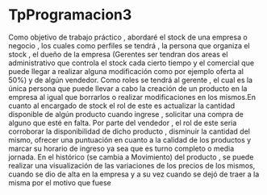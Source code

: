 # TpProgramacion3
Como objetivo de trabajo práctico , abordaré el stock de una empresa o negocio , los cuales
como perfiles se tendrá , la persona que organiza el stock , el dueño de la empresa
(Gerentes ser tendran dos areas el administrativo que controla el stock cada cierto tiempo y
el comercial que puede llegar a realizar alguna modificación como por ejemplo oferta al
50%) y de algún vendedor.
Como roles se tendrá al gerente , el cual es la única persona que puede llevar a cabo la
creación de un producto en la empresa al igual que borrarlos o realizar modificaciones en
los mismos.En cuanto al encargado de stock el rol de este es actualizar la cantidad
disponible de algún producto cuando ingrese , solicitar una compra de alguno que esté en
falta. Por parte del vendedor , el rol de este seria corroborar la disponibilidad de dicho
producto , disminuir la cantidad del mismo, ofrecer una puntuación en cuanto a la calidad de
los productos y marcar su horario de ingreso ya sea que es turno completo o media jornada.
En el histórico (se cambia a Movimiento) del producto , se puede realizar una visualización de las variaciones de los
precios de los mismos, cuando se dio de alta en la empresa y a su vez cuando se dejó de
traer a la misma por el motivo que fuese
